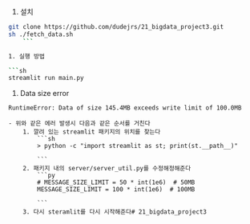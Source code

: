 

1. 설치 

```sh
git clone https://github.com/dudejrs/21_bigdata_project3.git
sh ./fetch_data.sh
	```

1. 실행 방법

```sh
streamlit run main.py

```


1. Data size error
```
RuntimeError: Data of size 145.4MB exceeds write limit of 100.0MB
```
	- 위와 같은 에러 발생시 다음과 같은 순서를 거친다
		1. 깔려 있는 streamlit 패키지의 위치를 찾는다
			```sh
			> python -c "import streamlit as st; print(st.__path__)"
			
			```
		2. 패키지 내의 server/server_util.py를 수정해정해준다
			```py
			# MESSAGE_SIZE_LIMIT = 50 * int(1e6)  # 50MB
			MESSAGE_SIZE_LIMIT = 100 * int(1e6)  # 100MB
			
			```
		3. 다시 steramlit를 다시 시작해준다# 21_bigdata_project3